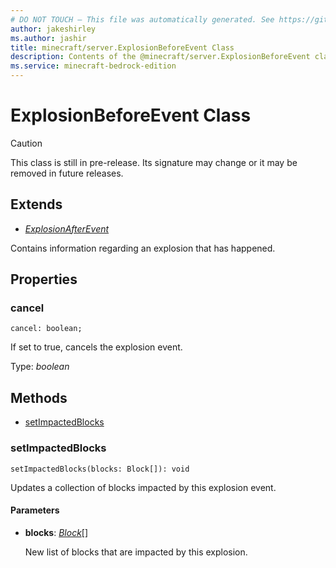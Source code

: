 ```yaml
---
# DO NOT TOUCH — This file was automatically generated. See https://github.com/mojang/minecraftapidocsgenerator to modify descriptions, examples, etc.
author: jakeshirley
ms.author: jashir
title: minecraft/server.ExplosionBeforeEvent Class
description: Contents of the @minecraft/server.ExplosionBeforeEvent class.
ms.service: minecraft-bedrock-edition
---
```

# ExplosionBeforeEvent Class

> [!CAUTION]
> This class is still in pre-release.  Its signature may change or it may be removed in future releases.

## Extends
- [*ExplosionAfterEvent*](ExplosionAfterEvent.md)

Contains information regarding an explosion that has happened.

## Properties

### **cancel**
`cancel: boolean;`

If set to true, cancels the explosion event.

Type: *boolean*

## Methods
- [setImpactedBlocks](#setimpactedblocks)

### **setImpactedBlocks**
`
setImpactedBlocks(blocks: Block[]): void
`

Updates a collection of blocks impacted by this explosion event.

#### **Parameters**
- **blocks**: [*Block*](Block.md)[]
  
  New list of blocks that are impacted by this explosion.
